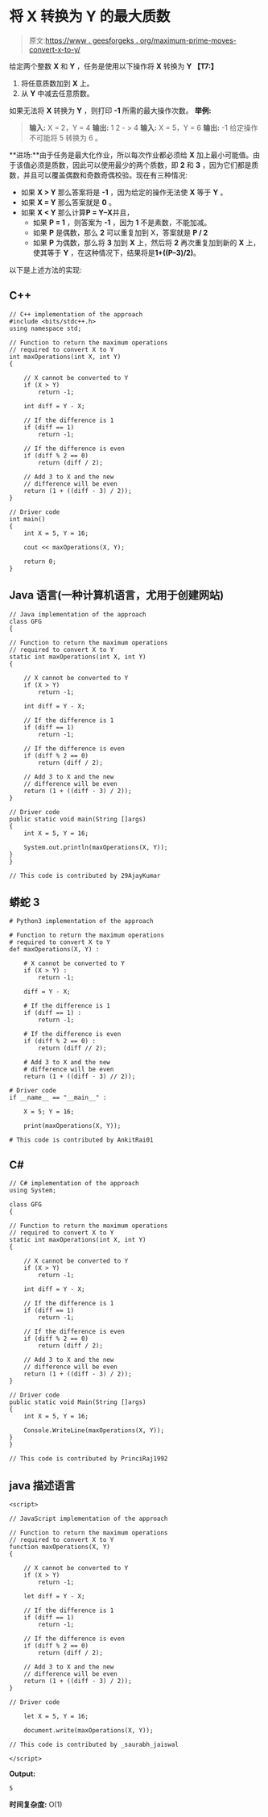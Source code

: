 # 将 X 转换为 Y 的最大质数

> 原文:[https://www . geesforgeks . org/maximum-prime-moves-convert-x-to-y/](https://www.geeksforgeeks.org/maximum-prime-moves-to-convert-x-to-y/)

给定两个整数 **X** 和 **Y** ，任务是使用以下操作将 **X** 转换为 **Y 【T7:】**

1.  将任意质数加到 **X** 上。
2.  从 **Y** 中减去任意质数。

如果无法将 **X** 转换为 **Y** ，则打印 **-1** 所需的最大操作次数。
**举例:**

> **输入:** X = 2，Y = 4
> **输出:** 1
> 2 - > 4
> **输入:** X = 5，Y = 6
> **输出:** -1
> 给定操作不可能将 5 转换为 6
> 。

**进场:**由于任务是最大化作业，所以每次作业都必须给 **X** 加上最小可能值。由于该值必须是质数，因此可以使用最少的两个质数，即 **2** 和 **3** ，因为它们都是质数，并且可以覆盖偶数和奇数奇偶校验。现在有三种情况:

*   如果 **X > Y** 那么答案将是 **-1** ，因为给定的操作无法使 **X** 等于 **Y** 。
*   如果 **X = Y** 那么答案就是 **0** 。
*   如果 **X < Y** 那么计算**P = Y–X**并且，
    *   如果 **P = 1** ，则答案为 **-1** ，因为 **1** 不是素数，不能加减。
    *   如果 **P** 是偶数，那么 **2** 可以重复加到 X，答案就是 **P / 2**
    *   如果 **P** 为偶数，那么将 **3** 加到 **X** 上，然后将 **2** 再次重复加到新的 **X** 上，使其等于 **Y** ，在这种情况下，结果将是**1+((P–3)/2)**。

以下是上述方法的实现:

## C++

```
// C++ implementation of the approach
#include <bits/stdc++.h>
using namespace std;

// Function to return the maximum operations
// required to convert X to Y
int maxOperations(int X, int Y)
{

    // X cannot be converted to Y
    if (X > Y)
        return -1;

    int diff = Y - X;

    // If the difference is 1
    if (diff == 1)
        return -1;

    // If the difference is even
    if (diff % 2 == 0)
        return (diff / 2);

    // Add 3 to X and the new
    // difference will be even
    return (1 + ((diff - 3) / 2));
}

// Driver code
int main()
{
    int X = 5, Y = 16;

    cout << maxOperations(X, Y);

    return 0;
}
```

## Java 语言(一种计算机语言，尤用于创建网站)

```
// Java implementation of the approach
class GFG
{

// Function to return the maximum operations
// required to convert X to Y
static int maxOperations(int X, int Y)
{

    // X cannot be converted to Y
    if (X > Y)
        return -1;

    int diff = Y - X;

    // If the difference is 1
    if (diff == 1)
        return -1;

    // If the difference is even
    if (diff % 2 == 0)
        return (diff / 2);

    // Add 3 to X and the new
    // difference will be even
    return (1 + ((diff - 3) / 2));
}

// Driver code
public static void main(String []args)
{
    int X = 5, Y = 16;

    System.out.println(maxOperations(X, Y));
}
}

// This code is contributed by 29AjayKumar
```

## 蟒蛇 3

```
# Python3 implementation of the approach

# Function to return the maximum operations
# required to convert X to Y
def maxOperations(X, Y) :

    # X cannot be converted to Y
    if (X > Y) :
        return -1;

    diff = Y - X;

    # If the difference is 1
    if (diff == 1) :
        return -1;

    # If the difference is even
    if (diff % 2 == 0) :
        return (diff // 2);

    # Add 3 to X and the new
    # difference will be even
    return (1 + ((diff - 3) // 2));

# Driver code
if __name__ == "__main__" :

    X = 5; Y = 16;

    print(maxOperations(X, Y));

# This code is contributed by AnkitRai01
```

## C#

```
// C# implementation of the approach
using System;                   

class GFG
{

// Function to return the maximum operations
// required to convert X to Y
static int maxOperations(int X, int Y)
{

    // X cannot be converted to Y
    if (X > Y)
        return -1;

    int diff = Y - X;

    // If the difference is 1
    if (diff == 1)
        return -1;

    // If the difference is even
    if (diff % 2 == 0)
        return (diff / 2);

    // Add 3 to X and the new
    // difference will be even
    return (1 + ((diff - 3) / 2));
}

// Driver code
public static void Main(String []args)
{
    int X = 5, Y = 16;

    Console.WriteLine(maxOperations(X, Y));
}
}

// This code is contributed by PrinciRaj1992
```

## java 描述语言

```
<script>

// JavaScript implementation of the approach

// Function to return the maximum operations
// required to convert X to Y
function maxOperations(X, Y)
{

    // X cannot be converted to Y
    if (X > Y)
        return -1;

    let diff = Y - X;

    // If the difference is 1
    if (diff == 1)
        return -1;

    // If the difference is even
    if (diff % 2 == 0)
        return (diff / 2);

    // Add 3 to X and the new
    // difference will be even
    return (1 + ((diff - 3) / 2));
}

// Driver code

    let X = 5, Y = 16;

    document.write(maxOperations(X, Y));

// This code is contributed by _saurabh_jaiswal   

</script>
```

**Output:** 

```
5
```

**时间复杂度:** O(1)